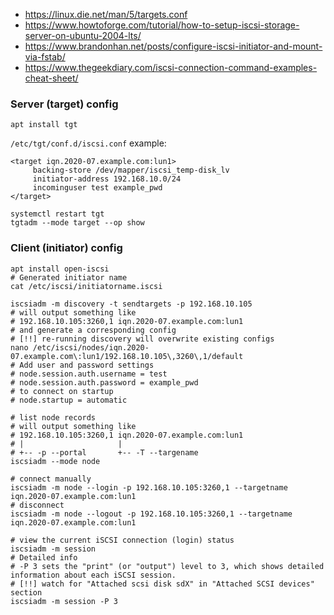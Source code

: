 * https://linux.die.net/man/5/targets.conf
* https://www.howtoforge.com/tutorial/how-to-setup-iscsi-storage-server-on-ubuntu-2004-lts/
* https://www.brandonhan.net/posts/configure-iscsi-initiator-and-mount-via-fstab/
* https://www.thegeekdiary.com/iscsi-connection-command-examples-cheat-sheet/

### Server (target) config
```shell
apt install tgt
```

`/etc/tgt/conf.d/iscsi.conf` example:
```
<target iqn.2020-07.example.com:lun1>
     backing-store /dev/mapper/iscsi_temp-disk_lv
     initiator-address 192.168.10.0/24
     incominguser test example_pwd
</target>
```

```shell
systemctl restart tgt
tgtadm --mode target --op show
```

### Client (initiator) config

```shell
apt install open-iscsi
# Generated initiator name
cat /etc/iscsi/initiatorname.iscsi

iscsiadm -m discovery -t sendtargets -p 192.168.10.105
# will output something like
# 192.168.10.105:3260,1 iqn.2020-07.example.com:lun1
# and generate a corresponding config
# [!!] re-running discovery will overwrite existing configs
nano /etc/iscsi/nodes/iqn.2020-07.example.com\:lun1/192.168.10.105\,3260\,1/default
# Add user and password settings
# node.session.auth.username = test
# node.session.auth.password = example_pwd
# to connect on startup
# node.startup = automatic

# list node records
# will output something like
# 192.168.10.105:3260,1 iqn.2020-07.example.com:lun1
# |                     |
# +-- -p --portal       +-- -T --targename
iscsiadm --mode node

# connect manually
iscsiadm -m node --login -p 192.168.10.105:3260,1 --targetname iqn.2020-07.example.com:lun1
# disconnect
iscsiadm -m node --logout -p 192.168.10.105:3260,1 --targetname iqn.2020-07.example.com:lun1

# view the current iSCSI connection (login) status
iscsiadm -m session
# Detailed info
# -P 3 sets the "print" (or "output") level to 3, which shows detailed information about each iSCSI session.
# [!!] watch for "Attached scsi disk sdX" in "Attached SCSI devices" section
iscsiadm -m session -P 3
```
